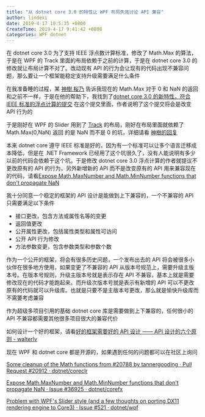 ```yaml
---
title: "从 dotnet core 3.0 的特性让 WPF 布局失效讨论 API 兼容"
author: lindexi
date: 2019-4-17 10:5:35 +0800
CreateTime: 2019-4-17 9:41:42 +0800
categories: WPF dotnet
---
```


在 dotnet core 3.0 为了支持 IEEE 浮点数计算标准，修改了 Math.Max 的算法，于是在 WPF 的 Track 里面的布局依赖于之前的计算，于是在 dotnet core 3.0 的修改就让布局计算不对了。改动现有 API 的行为会让现有的代码出现不兼容问题，那么要让一个框架能稳定支持升级需要满足什么条件

<!--more-->


<!-- csdn -->

在我准备睡的过程，某 [神樹 桜乃](https://github.com/KodamaSakuno) 告诉我现在的 Math.Max 对于 0 和 NaN 的返回和之前不一样，于是在他的帮助下，我找到了[dotnet core 3.0 的新特性，符合 IEEE 标准的浮点计算的提交](https://github.com/dotnet/coreclr/pull/20912 ) 在这个提交里面，作者说明了这个提交将会是改变 API 行为的

于是刚好在 WPF 的 Slider 用到了 [Track](https://referencesource.microsoft.com/#PresentationFramework/src/Framework/System/Windows/Controls/Primitives/Track.cs,484) 的布局，刚好在布局里面就依赖了 Math.Max(0,NaN) 返回 的是 NaN 而不是 0 的坑，详细请看 [神樹的回复](https://github.com/dotnet/wpf/issues/521#issuecomment-483669504)

本来 dotnet core 遵守 IEEE 标准是好的，因为有一个标准可以让多个语言迁移成本降低，但是在 .NET Framework 已经用了这个坑很久了，没有人能说明有多少以前的代码会依赖于这个坑。于是修改 dotnet core 3.0 浮点计算的作者就提议不更改原有的 API 的行为，另外新增新的 API 而不是改变原有的 API 用来兼容现在的代码，请看[Expose Math.MaxNumber and Math.MinNumber functions that don't propagate NaN](https://github.com/dotnet/corefx/issues/36925 )

我十分同意一个稳定的框架的 API 设计是能做到上下兼容的，一个不兼容的 API 只需要满足以下条件

- 接口更改，包含方法或属性名等的变更
- 返回值更改
- 公开属性更改，包括属性类型和属性可访问
- 公开 API 行为修改
- 方法参数变更，包含参数类型和参数个数

作为一个公开的框架，将会有很多历史问题，一个发布出去的 API 将会被很多小伙伴在很多地方使用，如果变更了不兼容的 API 从版本号规范上，需要升级主版本号。在版本号规则，升级主版本号就是表示存在 API 不兼容，基本上就是需要修改现在的代码才能跑起来。而升级次版本号就是表示有新增的 API
 可以不更改原有的代码就可以升级库。也就是只要不是主版本号更改，那么就是愉快升级库而不需要考虑兼容

作为超级多项目引用的基础 dotnet core 库是需要做到上下兼容的，任何很小的 API 不兼容都需要其他很多项目很大的兼容代价

如何设计一个好的框架，请看[好的框架需要好的 API 设计 —— API 设计的六个原则 - walterlv](https://blog.walterlv.com/post/framework-api-design.html )

现在 WPF 和 dotnet core 都是开源的，如果遇到任何的问题都可以在社区上询问

[Some cleanup of the Math functions from #20788 by tannergooding · Pull Request #20912 · dotnet/coreclr](https://github.com/dotnet/coreclr/pull/20912 )

[Expose Math.MaxNumber and Math.MinNumber functions that don't propagate NaN · Issue #36925 · dotnet/corefx](https://github.com/dotnet/corefx/issues/36925 )

[Problem with WPF's Slider style (and a few thoughts on porting DX11 rendering engine to Core3) · Issue #521 · dotnet/wpf](https://github.com/dotnet/wpf/issues/521 )

